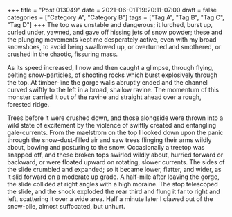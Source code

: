 +++
title = "Post 013049"
date = 2021-06-01T19:20:11-07:00
draft = false
categories = ["Category A", "Category B"]
tags = ["Tag A", "Tag B", "Tag C", "Tag D"]
+++
The top was unstable and dangerous; it lurched, burst up, curled under, yawned, and gave off hissing jets of snow powder; these and the plunging movements kept me desperately active, even with my broad snowshoes, to avoid being swallowed up, or overturned and smothered, or crushed in the chaotic, fissuring mass.

As its speed increased, I now and then caught a glimpse, through flying, pelting snow-particles, of shooting rocks which burst explosively through the top. At timber-line the gorge walls abruptly ended and the channel curved swiftly to the left in a broad, shallow ravine. The momentum of this monster carried it out of the ravine and straight ahead over a rough, forested ridge.

Trees before it were crushed down, and those alongside were thrown into a wild state of excitement by the violence of swiftly created and entangling gale-currents. From the maelstrom on the top I looked down upon the panic through the snow-dust-filled air and saw trees flinging their arms wildly about, bowing and posturing to the snow. Occasionally a treetop was snapped off, and these broken tops swirled wildly about, hurried forward or backward, or were floated upward on rotating, slower currents. The sides of the slide crumbled and expanded; so it became lower, flatter, and wider, as it slid forward on a moderate up grade. A half-mile after leaving the gorge, the slide collided at right angles with a high moraine. The stop telescoped the slide, and the shock exploded the rear third and flung it far to right and left, scattering it over a wide area. Half a minute later I clawed out of the snow-pile, almost suffocated, but unhurt.
